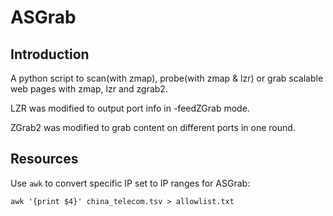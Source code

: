 # ASGrab

## Introduction

A python script to scan(with zmap), probe(with zmap & lzr) or grab scalable web pages with zmap, lzr and zgrab2.

LZR was modified to output port info in -feedZGrab mode.

ZGrab2 was modified to grab content on different ports in one round.

## Resources

Use `awk` to convert specific IP set to IP ranges for ASGrab:

```
awk '{print $4}' china_telecom.tsv > allowlist.txt
```